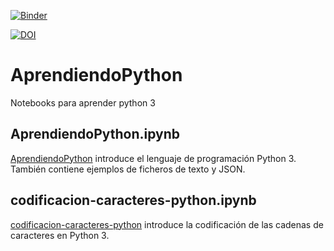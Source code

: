 [![Binder](https://mybinder.org/badge_logo.svg)](https://mybinder.org/v2/gh/hibernator11/AprendiendoPython/master)


[![DOI](https://zenodo.org/badge/254194822.svg)](https://zenodo.org/badge/latestdoi/254194822)


# AprendiendoPython
Notebooks para aprender python 3

## AprendiendoPython.ipynb
[AprendiendoPython](AprendiendoPython.ipynb) introduce el lenguaje de programación Python 3. También contiene ejemplos de ficheros de texto y JSON.

## codificacion-caracteres-python.ipynb
[codificacion-caracteres-python](codificacion-caracteres-python.ipynb) introduce la codificación de las cadenas de caracteres en Python 3.


